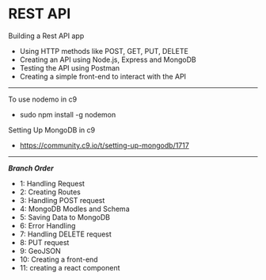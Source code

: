 # REST API
Building a Rest API app

- Using HTTP methods like POST, GET, PUT, DELETE
- Creating an API using Node.js, Express and MongoDB
- Testing the API using Postman
- Creating a simple front-end to interact with the API

---
To use nodemo in c9
- sudo npm install -g nodemon

Setting Up MongoDB in c9
- https://community.c9.io/t/setting-up-mongodb/1717
___

**_Branch Order_**
- 1: Handling Request
- 2: Creating Routes
- 3: Handling POST request
- 4: MongoDB Modles and Schema
- 5: Saving Data to MongoDB
- 6: Error Handling 
- 7: Handling DELETE request
- 8: PUT request
- 9: GeoJSON
- 10: Creating a front-end
- 11: creating a react component
